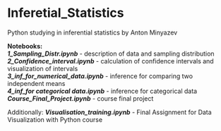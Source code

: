 # Inferetial_Statistics
Python studying in inferential statistics by Anton Minyazev

**Notebooks:** <br>
***1_Sampling_Distr.ipynb*** - description of data and sampling distribution<br>
***2_Confidence_interval.ipynb*** - calculation of confidence intervals and visualization of intervals<br>
***3_inf_for_numerical_data.ipynb*** - inference for comparing two independent means<br>
***4_inf_for categorical data.ipynb*** - inference for categorical data<br>
***Course_Final_Project.ipynb*** - course final project<br>

Additionally:
***Visualisation_training.ipynb*** - Final Assignment for Data Visualization with Python course
